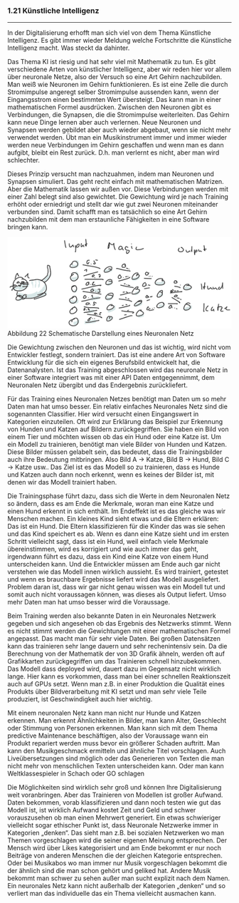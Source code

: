 ### 1.21 Künstliche Intelligenz
---

In der Digitalisierung erhofft man sich viel von dem Thema Künstliche Intelligenz. Es gibt immer wieder Meldung welche Fortschritte die Künstliche Intelligenz macht. Was steckt da dahinter.

Das Thema KI ist riesig und hat sehr viel mit Mathematik zu tun. Es gibt verschiedene Arten von künstlicher Intelligenz, aber wir reden hier vor allem über neuronale Netze, also der Versuch so eine Art Gehirn nachzubilden. Man weiß wie Neuronen im Gehirn funktionieren. Es ist eine Zelle die durch Stromimpulse angeregt selber Stromimpulse aussenden kann, wenn der Eingangsstrom einen bestimmten Wert übersteigt. Das kann man in einer mathematischen Formel ausdrücken. Zwischen den Neuronen gibt es Verbindungen, die Synapsen, die die Stromimpulse weiterleiten. Das Gehirn kann neue Dinge lernen aber auch verlernen. Neue Neuronen und Synapsen werden gebildet aber auch wieder abgebaut, wenn sie nicht mehr verwendet werden. Übt man ein Musikinstrument immer und immer wieder werden neue Verbindungen im Gehirn geschaffen und wenn man es dann aufgibt, bleibt ein Rest zurück. D.h. man verlernt es nicht, aber man wird schlechter.

Dieses Prinzip versucht man nachzuahmen, indem man Neuronen und Synapsen simuliert. Das geht recht einfach mit mathematischen Matrizen. Aber die Mathematik lassen wir außen vor.  Diese Verbindungen werden mit einer Zahl belegt sind also gewichtet. Die Gewichtung wird je nach Training erhöht oder erniedrigt und stellt dar wie gut zwei Neuronen miteinander verbunden sind. Damit schafft man es tatsächlich so eine Art Gehirn nachzubilden mit dem man erstaunliche Fähigkeiten in eine Software bringen kann.

![](/Pictures/image034.png)
Abbildung 22 Schematische Darstellung eines Neuronalen Netz

Die Gewichtung zwischen den Neuronen und das ist wichtig, wird nicht vom Entwickler festlegt, sondern trainiert. Das ist eine andere Art von Software Entwicklung für die sich ein eigenes Berufsbild entwickelt hat, die Datenanalysten. Ist das Training abgeschlossen wird das neuronale Netz in einer Software integriert was mit einer API Daten entgegennimmt, dem Neuronalen Netz übergibt und das Endergebnis zurückliefert. 

Für das Training eines Neuronalen Netzes benötigt man Daten um so mehr Daten man hat umso besser. Ein relativ einfaches Neuronales Netz sind die sogenannten Classifier. Hier wird versucht einen Eingangswert in Kategorien einzuteilen. Oft wird zur Erklärung das Beispiel zur Erkennung von Hunden und Katzen auf Bildern zurückgegriffen. Sie haben ein Bild von einem Tier und möchten wissen ob das ein Hund oder eine Katze ist. Um ein Modell zu trainieren, benötigt man viele Bilder von Hunden und Katzen. Diese Bilder müssen gelabelt sein, das bedeutet, dass die Trainingsbilder auch ihre Bedeutung mitbringen. Also Bild A -> Katze, Bild B -> Hund, Bild C -> Katze usw.. Das Ziel ist es das Modell so zu trainieren, dass es Hunde und Katzen auch dann noch erkennt, wenn es keines der Bilder ist, mit denen wir das Modell trainiert haben.

Die Trainingsphase führt dazu, dass sich die Werte in dem Neuronalen Netz so ändern, dass es am Ende die Merkmale, woran man eine Katze und einen Hund erkennt in sich enthält. Im Endeffekt ist es das gleiche was wir Menschen machen. Ein kleines Kind sieht etwas und die Eltern erklären: Das ist ein Hund. Die Eltern klassifizieren für die Kinder das was sie sehen und das Kind speichert es ab. Wenn es dann eine Katze sieht und im ersten Schritt vielleicht sagt, dass ist ein Hund, weil einfach viele Merkmale übereinstimmen, wird es korrigiert und wie auch immer das geht, irgendwann führt es dazu, dass ein Kind eine Katze von einem Hund unterscheiden kann. Und die Entwickler müssen am Ende auch gar nicht verstehen wie das Modell innen wirklich aussieht. Es wird trainiert, getestet und wenn es brauchbare Ergebnisse liefert wird das Modell ausgeliefert. Problem daran ist, dass wir gar nicht genau wissen was ein Modell tut und somit auch nicht voraussagen können, was dieses als Output liefert. Umso mehr Daten man hat umso besser wird die Voraussage. 

Beim Training werden also bekannte Daten in ein Neuronales Netzwerk gegeben und sich angesehen ob das Ergebnis des Netzwerks stimmt. Wenn es nicht stimmt werden die Gewichtungen mit einer mathematischen Formel angepasst. Das macht man für sehr viele Daten. Bei großen Datensätzen kann das trainieren sehr lange dauern und sehr rechenintensiv sein. Da die Berechnung von der Mathematik der von 3D Grafik ähneln, werden oft auf Grafikkarten zurückgegriffen um das Trainieren schnell hinzubekommen. Das Modell dass deployed wird, dauert dazu im Gegensatz nicht wirklich lange. Hier kann es vorkommen, dass man bei einer schnellen Reaktionszeit auch auf GPUs setzt. Wenn man z.B. in einer Produktion die Qualität eines Produkts über Bildverarbeitung mit KI setzt und man sehr viele Teile produziert, ist Geschwindigkeit auch hier wichtig.

Mit einem neuronalen Netz kann man nicht nur Hunde und Katzen erkennen. Man erkennt Ähnlichkeiten in Bilder, man kann Alter, Geschlecht oder Stimmung von Personen erkennen. Man kann sich mit dem Thema predictive Maintenance beschäftigen, also der Voraussage wann ein Produkt repariert werden muss bevor ein größerer Schaden auftritt. Man kann den Musikgeschmack ermitteln und ähnliche Titel vorschlagen. Auch Liveübersetzungen sind möglich oder das Generieren von Texten die man nicht mehr von menschlichen Texten unterscheiden kann. Oder man kann Weltklassespieler in Schach oder GO schlagen

Die Möglichkeiten sind wirklich sehr groß und können Ihre Digitalisierung weit voranbringen. Aber das Trainieren von Modellen ist großer Aufwand. Daten bekommen, vorab klassifizieren und dann noch testen wie gut das Modell ist, ist wirklich Aufwand kostet Zeit und Geld und schwer vorauszusehen ob man einen Mehrwert generiert. Ein etwas schwieriger vielleicht sogar ethischer Punkt ist, dass Neuronale Netzwerke immer in Kategorien „denken“. Das sieht man z.B. bei sozialen Netzwerken wo man Themen vorgeschlagen wird die seiner eigenen Meinung entsprechen. Der Mensch wird über Likes kategorisiert und am Ende bekommt er nur noch Beiträge von anderen Menschen die der gleichen Kategorie entsprechen. Oder bei Musikabos wo man immer nur Musik vorgeschlagen bekommt die der ähnlich sind die man schon gehört und geliked hat. Andere Musik bekommt man schwer zu sehen außer man sucht explizit nach dem Namen. Ein neuronales Netz kann nicht außerhalb der Kategorien „denken“ und so verliert man das individuelle das ein Thema vielleicht ausmachen kann.